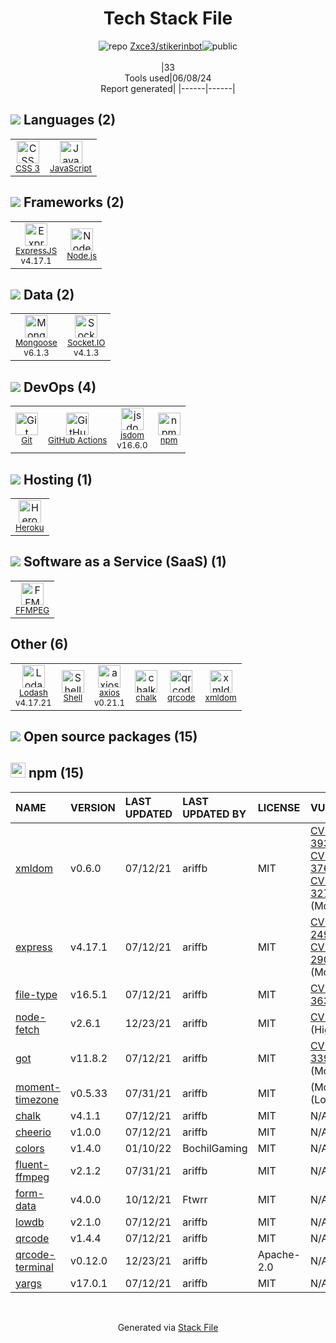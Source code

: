 <!--
&lt;--- Readme.md Snippet without images Start ---&gt;
## Tech Stack
Zxce3/stikerinbot is built on the following main stack:

- [JavaScript](https://developer.mozilla.org/en-US/docs/Web/JavaScript) – Languages
- [ExpressJS](http://expressjs.com/) – Microframeworks (Backend)
- [Node.js](http://nodejs.org/) – Frameworks (Full Stack)
- [Mongoose](http://mongoosejs.com/) – Object Document Mapper (ODM)
- [Socket.IO](http://socket.io/) – Realtime Backend / API
- [GitHub Actions](https://github.com/features/actions) – Continuous Integration
- [jsdom](https://github.com/jsdom/jsdom) – Headless Browsers
- [Heroku](https://www.heroku.com) – Platform as a Service
- [FFMPEG](https://www.ffmpeg.org/) – Image Processing and Management
- [Lodash](https://lodash.com) – Javascript Utilities & Libraries
- [Shell](https://en.wikipedia.org/wiki/Shell_script) – Shells
- [axios](https://github.com/mzabriskie/axios) – Javascript Utilities & Libraries

Full tech stack [here](/techstack.md)

&lt;--- Readme.md Snippet without images End ---&gt;

&lt;--- Readme.md Snippet with images Start ---&gt;
## Tech Stack
Zxce3/stikerinbot is built on the following main stack:

- <img width='25' height='25' src='https://img.stackshare.io/service/1209/javascript.jpeg' alt='JavaScript'/> [JavaScript](https://developer.mozilla.org/en-US/docs/Web/JavaScript) – Languages
- <img width='25' height='25' src='https://img.stackshare.io/service/1163/hashtag.png' alt='ExpressJS'/> [ExpressJS](http://expressjs.com/) – Microframeworks (Backend)
- <img width='25' height='25' src='https://img.stackshare.io/service/1011/n1JRsFeB_400x400.png' alt='Node.js'/> [Node.js](http://nodejs.org/) – Frameworks (Full Stack)
- <img width='25' height='25' src='https://img.stackshare.io/service/1231/0TXzZU7W_400x400.jpg' alt='Mongoose'/> [Mongoose](http://mongoosejs.com/) – Object Document Mapper (ODM)
- <img width='25' height='25' src='https://img.stackshare.io/service/1161/vI0ZZlhZ_400x400.png' alt='Socket.IO'/> [Socket.IO](http://socket.io/) – Realtime Backend / API
- <img width='25' height='25' src='https://img.stackshare.io/service/11563/actions.png' alt='GitHub Actions'/> [GitHub Actions](https://github.com/features/actions) – Continuous Integration
- <img width='25' height='25' src='https://img.stackshare.io/service/7054/preview.jpeg' alt='jsdom'/> [jsdom](https://github.com/jsdom/jsdom) – Headless Browsers
- <img width='25' height='25' src='https://img.stackshare.io/service/133/3wgIDj3j.png' alt='Heroku'/> [Heroku](https://www.heroku.com) – Platform as a Service
- <img width='25' height='25' src='https://img.stackshare.io/service/4784/ugIX8eBN_normal.png' alt='FFMPEG'/> [FFMPEG](https://www.ffmpeg.org/) – Image Processing and Management
- <img width='25' height='25' src='https://img.stackshare.io/service/2438/lodash.png' alt='Lodash'/> [Lodash](https://lodash.com) – Javascript Utilities & Libraries
- <img width='25' height='25' src='https://img.stackshare.io/service/4631/default_c2062d40130562bdc836c13dbca02d318205a962.png' alt='Shell'/> [Shell](https://en.wikipedia.org/wiki/Shell_script) – Shells
- <img width='25' height='25' src='https://img.stackshare.io/no-img-open-source.png' alt='axios'/> [axios](https://github.com/mzabriskie/axios) – Javascript Utilities & Libraries

Full tech stack [here](/techstack.md)

&lt;--- Readme.md Snippet with images End ---&gt;
-->
<div align="center">

# Tech Stack File
![](https://img.stackshare.io/repo.svg "repo") [Zxce3/stikerinbot](https://github.com/Zxce3/stikerinbot)![](https://img.stackshare.io/public_badge.svg "public")
<br/><br/>
|33<br/>Tools used|06/08/24 <br/>Report generated|
|------|------|
</div>

## <img src='https://img.stackshare.io/languages.svg'/> Languages (2)
<table><tr>
  <td align='center'>
  <img width='36' height='36' src='https://img.stackshare.io/service/6727/css.png' alt='CSS 3'>
  <br>
  <sub><a href="https://developer.mozilla.org/en-US/docs/Web/CSS/CSS3">CSS 3</a></sub>
  <br>
  <sub></sub>
</td>

<td align='center'>
  <img width='36' height='36' src='https://img.stackshare.io/service/1209/javascript.jpeg' alt='JavaScript'>
  <br>
  <sub><a href="https://developer.mozilla.org/en-US/docs/Web/JavaScript">JavaScript</a></sub>
  <br>
  <sub></sub>
</td>

</tr>
</table>

## <img src='https://img.stackshare.io/frameworks.svg'/> Frameworks (2)
<table><tr>
  <td align='center'>
  <img width='36' height='36' src='https://img.stackshare.io/service/1163/hashtag.png' alt='ExpressJS'>
  <br>
  <sub><a href="http://expressjs.com/">ExpressJS</a></sub>
  <br>
  <sub>v4.17.1</sub>
</td>

<td align='center'>
  <img width='36' height='36' src='https://img.stackshare.io/service/1011/n1JRsFeB_400x400.png' alt='Node.js'>
  <br>
  <sub><a href="http://nodejs.org/">Node.js</a></sub>
  <br>
  <sub></sub>
</td>

</tr>
</table>

## <img src='https://img.stackshare.io/databases.svg'/> Data (2)
<table><tr>
  <td align='center'>
  <img width='36' height='36' src='https://img.stackshare.io/service/1231/0TXzZU7W_400x400.jpg' alt='Mongoose'>
  <br>
  <sub><a href="http://mongoosejs.com/">Mongoose</a></sub>
  <br>
  <sub>v6.1.3</sub>
</td>

<td align='center'>
  <img width='36' height='36' src='https://img.stackshare.io/service/1161/vI0ZZlhZ_400x400.png' alt='Socket.IO'>
  <br>
  <sub><a href="http://socket.io/">Socket.IO</a></sub>
  <br>
  <sub>v4.1.3</sub>
</td>

</tr>
</table>

## <img src='https://img.stackshare.io/devops.svg'/> DevOps (4)
<table><tr>
  <td align='center'>
  <img width='36' height='36' src='https://img.stackshare.io/service/1046/git.png' alt='Git'>
  <br>
  <sub><a href="http://git-scm.com/">Git</a></sub>
  <br>
  <sub></sub>
</td>

<td align='center'>
  <img width='36' height='36' src='https://img.stackshare.io/service/11563/actions.png' alt='GitHub Actions'>
  <br>
  <sub><a href="https://github.com/features/actions">GitHub Actions</a></sub>
  <br>
  <sub></sub>
</td>

<td align='center'>
  <img width='36' height='36' src='https://img.stackshare.io/service/7054/preview.jpeg' alt='jsdom'>
  <br>
  <sub><a href="https://github.com/jsdom/jsdom">jsdom</a></sub>
  <br>
  <sub>v16.6.0</sub>
</td>

<td align='center'>
  <img width='36' height='36' src='https://img.stackshare.io/service/1120/lejvzrnlpb308aftn31u.png' alt='npm'>
  <br>
  <sub><a href="https://www.npmjs.com/">npm</a></sub>
  <br>
  <sub></sub>
</td>

</tr>
</table>

## <img src='https://img.stackshare.io/hosting.svg'/> Hosting (1)
<table><tr>
  <td align='center'>
  <img width='36' height='36' src='https://img.stackshare.io/service/133/3wgIDj3j.png' alt='Heroku'>
  <br>
  <sub><a href="https://www.heroku.com">Heroku</a></sub>
  <br>
  <sub></sub>
</td>

</tr>
</table>

## <img src='https://img.stackshare.io/saas.svg'/> Software as a Service (SaaS) (1)
<table><tr>
  <td align='center'>
  <img width='36' height='36' src='https://img.stackshare.io/service/4784/ugIX8eBN_normal.png' alt='FFMPEG'>
  <br>
  <sub><a href="https://www.ffmpeg.org/">FFMPEG</a></sub>
  <br>
  <sub></sub>
</td>

</tr>
</table>

## Other (6)
<table><tr>
  <td align='center'>
  <img width='36' height='36' src='https://img.stackshare.io/service/2438/lodash.png' alt='Lodash'>
  <br>
  <sub><a href="https://lodash.com">Lodash</a></sub>
  <br>
  <sub>v4.17.21</sub>
</td>

<td align='center'>
  <img width='36' height='36' src='https://img.stackshare.io/service/4631/default_c2062d40130562bdc836c13dbca02d318205a962.png' alt='Shell'>
  <br>
  <sub><a href="https://en.wikipedia.org/wiki/Shell_script">Shell</a></sub>
  <br>
  <sub></sub>
</td>

<td align='center'>
  <img width='36' height='36' src='https://img.stackshare.io/no-img-open-source.png' alt='axios'>
  <br>
  <sub><a href="https://github.com/mzabriskie/axios">axios</a></sub>
  <br>
  <sub>v0.21.1</sub>
</td>

<td align='center'>
  <img width='36' height='36' src='https://img.stackshare.io/service/8072/13122722.png' alt='chalk'>
  <br>
  <sub><a href="https://github.com/chalk/chalk">chalk</a></sub>
  <br>
  <sub></sub>
</td>

<td align='center'>
  <img width='36' height='36' src='https://img.stackshare.io/service/8580/no-img-open-source.png' alt='qrcode'>
  <br>
  <sub><a href="http://goqr.me/">qrcode</a></sub>
  <br>
  <sub></sub>
</td>

<td align='center'>
  <img width='36' height='36' src='https://img.stackshare.io/service/4622/1004010.jpeg' alt='xmldom'>
  <br>
  <sub><a href="https://github.com/jindw/xmldom">xmldom</a></sub>
  <br>
  <sub></sub>
</td>

</tr>
</table>


## <img src='https://img.stackshare.io/group.svg' /> Open source packages (15)</h2>

## <img width='24' height='24' src='https://img.stackshare.io/service/1120/lejvzrnlpb308aftn31u.png'/> npm (15)

|NAME|VERSION|LAST UPDATED|LAST UPDATED BY|LICENSE|VULNERABILITIES|
|:------|:------|:------|:------|:------|:------|
|[xmldom](https://www.npmjs.com/xmldom)|v0.6.0|07/12/21|ariffb |MIT|[CVE-2022-39353](https://github.com/advisories/GHSA-crh6-fp67-6883) (Critical)<br/>[CVE-2022-37616](https://github.com/advisories/GHSA-9pgh-qqpf-7wqj) (Critical)<br/>[CVE-2021-32796](https://github.com/advisories/GHSA-5fg8-2547-mr8q) (Moderate)|
|[express](https://www.npmjs.com/express)|v4.17.1|07/12/21|ariffb |MIT|[CVE-2022-24999](https://github.com/advisories/GHSA-hrpp-h998-j3pp) (High)<br/>[CVE-2024-29041](https://github.com/advisories/GHSA-rv95-896h-c2vc) (Moderate)|
|[file-type](https://www.npmjs.com/file-type)|v16.5.1|07/12/21|ariffb |MIT|[CVE-2022-36313](https://github.com/advisories/GHSA-mhxj-85r3-2x55) (High)|
|[node-fetch](https://www.npmjs.com/node-fetch)|v2.6.1|12/23/21|ariffb |MIT|[CVE-2022-0235](https://github.com/advisories/GHSA-r683-j2x4-v87g) (High)|
|[got](https://www.npmjs.com/got)|v11.8.2|07/12/21|ariffb |MIT|[CVE-2022-33987](https://github.com/advisories/GHSA-pfrx-2q88-qq97) (Moderate)|
|[moment-timezone](https://www.npmjs.com/moment-timezone)|v0.5.33|07/31/21|ariffb |MIT|[](https://github.com/advisories/GHSA-v78c-4p63-2j6c) (Moderate)<br/>[](https://github.com/advisories/GHSA-56x4-j7p9-fcf9) (Low)|
|[chalk](https://www.npmjs.com/chalk)|v4.1.1|07/12/21|ariffb |MIT|N/A|
|[cheerio](https://www.npmjs.com/cheerio)|v1.0.0|07/12/21|ariffb |MIT|N/A|
|[colors](https://www.npmjs.com/colors)|v1.4.0|01/10/22|BochilGaming |MIT|N/A|
|[fluent-ffmpeg](https://www.npmjs.com/fluent-ffmpeg)|v2.1.2|07/31/21|ariffb |MIT|N/A|
|[form-data](https://www.npmjs.com/form-data)|v4.0.0|10/12/21|Ftwrr |MIT|N/A|
|[lowdb](https://www.npmjs.com/lowdb)|v2.1.0|07/12/21|ariffb |MIT|N/A|
|[qrcode](https://www.npmjs.com/qrcode)|v1.4.4|07/12/21|ariffb |MIT|N/A|
|[qrcode-terminal](https://www.npmjs.com/qrcode-terminal)|v0.12.0|12/23/21|ariffb |Apache-2.0|N/A|
|[yargs](https://www.npmjs.com/yargs)|v17.0.1|07/12/21|ariffb |MIT|N/A|

<br/>
<div align='center'>

Generated via [Stack File](https://github.com/marketplace/stack-file)

